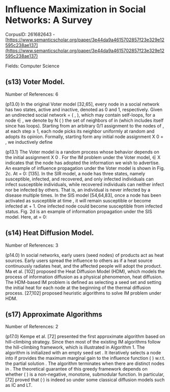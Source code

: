 # Influence Maximization in Social Networks: A Survey

CorpusID: 261682643 - [https://www.semanticscholar.org/paper/3e44da9a4615702857f23e329e12595c238ae137](https://www.semanticscholar.org/paper/3e44da9a4615702857f23e329e12595c238ae137)

Fields: Computer Science

## (s13) Voter Model.
Number of References: 6

(p13.0) In the original Voter model [32,65], every node in a social network has two states, active and inactive, denoted as 0 and 1, respectively. Given an undirected social network = ( , ), which may contain self-loops, for a node ∈ , we denote by N ( ) the set of neighbors of in (which includes itself since has loops). Starting from an arbitrary 0/1 assignment to the nodes of , at each step ≥ 1, each node picks its neighbor uniformly at random and adopts its opinion. Formally, starting form any initial node assignment X 0 = , we inductively define

(p13.1) The Voter model is a random process whose behavior depends on the initial assignment X 0 . For the IM problem under the Voter model, ∈ X indicates that the node has adopted the information we wish to advertise. An example of influence propagation under the Voter model is shown in Fig. 2c. At = 0:   [135]. In the SIR model, a node has three states, namely susceptible, infected, and recovered, and only infected individuals can infect susceptible individuals, while recovered individuals can neither infect nor be infected by others. That is, an individual is never infected by a disease multiple times. In the SIS model [54,64,83], once a node has been activated as susceptible at time , it will remain susceptible or become infected at + 1. One infected node could become susceptible from infected status. Fig. 2d is an example of information propagation under the SIS model. Here, at = 0:
## (s14) Heat Diffusion Model.
Number of References: 3

(p14.0) In social networks, early users (seed nodes) of products act as heat sources. Early users spread the influence to others as if a heat source continuously radiates heat, and the affected people will adopt the product. Ma et al. [102] proposed the Heat Diffusion Model (HDM), which models the process of information diffusion as a physical phenomenon, heat diffusion. The HDM-based IM problem is defined as selecting a seed set and setting the initial heat for each node at the beginning of the thermal diffusion process. [27,102] proposed heuristic algorithms to solve IM problem under HDM.
## (s17) Approximate Algorithms
Number of References: 2

(p17.0) Kempe et al. [72] presented the first approximate algorithm based on hill-climbing strategy. Since then most of the existing IM algorithms follow the hill-climbing framework, which is illustrated in Algorithm 1. The algorithm is initialized with an empty seed set . It iteratively selects a node into if provides the maximum marginal gain to the influence function ( ) w.r.t. the partial solution . The algorithm terminates when there are distinct nodes in . The theoretical guarantee of this greedy framework depends on whether ( ) is a non-negative, monotone, submodular function. In particular, [72] proved that (·) is indeed so under some classical diffusion models such as IC and LT.
